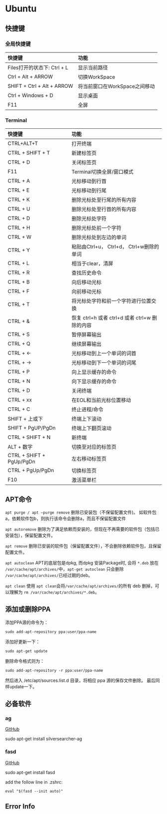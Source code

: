# Ubuntu

## 快捷键

### 全局快捷键

| 快捷键        | 功能           |
| :------------- |:-------------|
| Files打开的状态下: Ctrl + L |      显示当前路径|
| Ctrl + Alt + ARROW    |          切换WorkSpace|
|SHIFT + Ctrl + Alt + ARROW  |    将当前窗口在WorkSpace之间移动|
|Ctrl + Windows + D        |      显示桌面|
|F11      |        全屏|

### Terminal

| 快捷键        | 功能           |
| :------------- |:-------------|
| CTRL+ALT+T      | 打开终端 |
| CTRL + SHIFT + T      | 新建标签页      |
| CTRL + D | 关闭标签页      |
| F11 | Terminal切换全屏/窗口模式      |
| CTRL + A | 光标移动到行首 |
| CTRL + E | 光标移动到行尾 |
| CTRL + K | 删除光标处至行尾的所有内容 |
| CTRL + U | 删除光标处至行首的所有内容 |
| CTRL + D | 删除光标处字符 |
| CTRL + H | 删除光标处前一个字符 |
| CTRL + W | 删除光标处到左边的单词 |
| CTRL + Y | 粘贴由Ctrl+u， Ctrl+d， Ctrl+w删除的单词 |
| CTRL + L | 相当于clear，清屏 |
| CTRL + R | 查找历史命令 |
| CTRL + B | 向后移动光标 |
| CTRL + F | 向前移动光标 |
| CTRL + T | 将光标处字符和前一个字符进行位置交换 |
| CTRL + & | 恢复 ctrl+h 或者 ctrl+d 或者 ctrl+w 删除的内容 |
| CTRL + S | 暂停屏幕输出 |
| CTRL + Q | 继续屏幕输出 |
| CTRL + ← | 光标移动到上一个单词的词首 |
| CTRL + → | 光标移动到下一个单词的词尾 |
| CTRL + P | 向上显示缓存的命令 |
| CTRL + N | 向下显示缓存的命令 |
| CTRL + D | 关闭终端 |
| CTRL + xx | 在EOL和当前光标位置移动 |
| CTRL + C | 终止进程/命令 |
| SHIFT + 上或下 | 终端上下滚动 |
| SHIFT + PgUP/PgDn | 终端上下翻页滚动 |
| CTRL + SHIFT + N | 新终端 |
| ALT + 数字 | 切换至对应的标签页 |
| CTRL + SHIFT + PgUp/PgDn | 左右移动标签页 |
| CTRL + PgUp/PgDn | 切换标签页 |
| F10  | 激活菜单栏 |


## APT命令

`apt purge / apt –purge remove`
删除已安装包（不保留配置文件)。
如软件包a，依赖软件包b，则执行该命令会删除a，而且不保留配置文件

`apt autoremove`
删除为了满足依赖而安装的，但现在不再需要的软件包（包括已安装包），保留配置文件。

`apt remove`
删除已安装的软件包（保留配置文件），不会删除依赖软件包，且保留配置文件。

`apt autoclean`
APT的底层包是dpkg, 而dpkg 安装Package时, 会将 `*.deb` 放在 `/var/cache/apt/archives/`中，`apt-get autoclean` 只会删除 `/var/cache/apt/archives/`已经过期的deb。

`apt clean`
使用 `apt clean`会将`/var/cache/apt/archives/`的所有 deb 删掉，可以理解为 `rm /var/cache/apt/archives/*.deb`。

## 添加或删除PPA

添加PPA源的命令为：
```
sudo add-apt-repository ppa:user/ppa-name
```


添加好更新一下：
```
sudo apt-get update
```

删除命令格式则为：
```
sudo add-apt-repository -r ppa:user/ppa-name
```

然后进入 /etc/apt/sources.list.d 目录，将相应 ppa 源的保存文件删除。
最后同样update一下。

## 必备软件

### ag

[GitHub](	https://github.com/ggreer/the_silver_searcher)

sudo apt-get install silversearcher-ag

### fasd

[GitHub](https://github.com/clvv/fasd)

sudo apt-get install fasd

add the follow line in .zshrc:
```
eval "$(fasd --init auto)"
```





## Error Info

